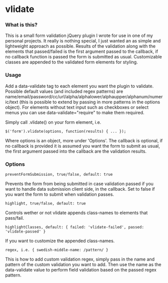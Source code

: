 # vlidate

### What is this?

This is a small form validation jQuery plugin I wrote for use in one of my personal projects. It really is nothing special, I just wanted an as simple and lightweight approach as possible. Results of the validation along with the elements that passed/failed is the first argument passed to the callback, if no callback function is passed the form is submitted as usual. Customizable classes are appended to the validated form elements for styling.


### Usage

Add a data-validate tag to each element you want the plugin to validate. Possible default values (and included regex patterns) are name/email/password/cc/url/alpha/alphalower/alphaupper/alphanum/numeric/text (this is possible to extend by passing in more patterns in the options object). For elements without text input such as checkboxes or select menus you can use data-validate="require" to make them required.

Simply call .vlidate() on your form element, i.e.
```
$('form').vlidate(options, function(results) { ... });
```
Where options is an object, more under 'Options'. The callback is optional, if no callback is provided it is assumed you want the form to submit as usual, the first argument passed into the callback are the validation results.


### Options

```
preventFormSubmission, true/false, default: true
```
Prevents the form from being submitted in case validation passed if you want to handle data submission client side, in the callback. Set to false if you want the form to submit when validation passes.


```
highlight, true/false, default: true
```
Controls wether or not vlidate appends class-names to elements that pass/fail.


```
highlightClasses, default: { failed: 'vlidate-failed', passed: 'vlidate-passed' }
```
If you want to customize the appended class-names.


```
regex, i.e. { swedish-middle-name: /pattern/ }
```
This is how to add custom validation regex, simply pass in the name and pattern of the custom validation you want to add. Then use the name as the data-validate value to perform field validation based on the passed regex pattern.